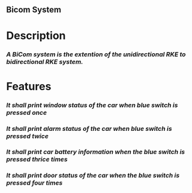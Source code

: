 
##  Bicom System

# Description

### *A BiCom system is the extention of the unidirectional RKE to bidirectional RKE system.* 

# Features

### *It shall print window status of the car when blue switch is pressed once*
### *It shall print alarm status of the car when blue switch is pressed twice*
### *It shall print car battery information when the blue switch is pressed thrice times*
### *It shall print door status of the car when the blue switch is pressed four times*
